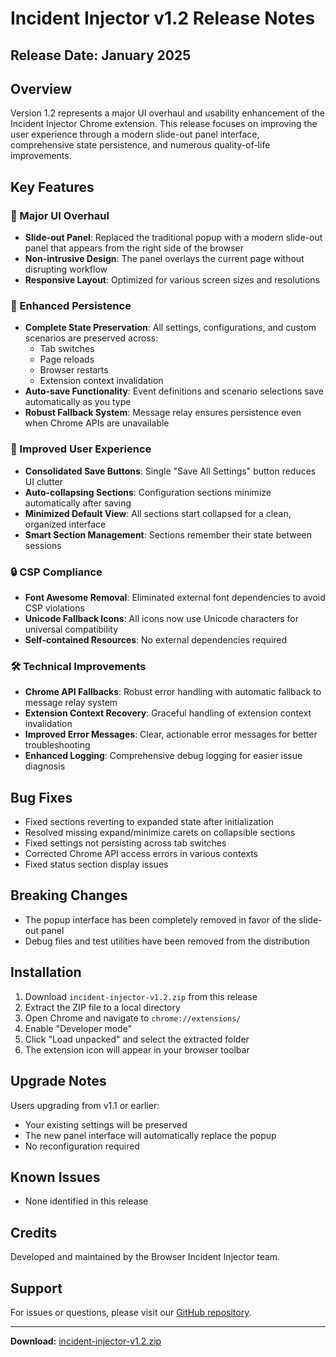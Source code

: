 # Incident Injector v1.2 Release Notes

## Release Date: January 2025

## Overview
Version 1.2 represents a major UI overhaul and usability enhancement of the Incident Injector Chrome extension. This release focuses on improving the user experience through a modern slide-out panel interface, comprehensive state persistence, and numerous quality-of-life improvements.

## Key Features

### 🎨 Major UI Overhaul
- **Slide-out Panel**: Replaced the traditional popup with a modern slide-out panel that appears from the right side of the browser
- **Non-intrusive Design**: The panel overlays the current page without disrupting workflow
- **Responsive Layout**: Optimized for various screen sizes and resolutions

### 💾 Enhanced Persistence
- **Complete State Preservation**: All settings, configurations, and custom scenarios are preserved across:
  - Tab switches
  - Page reloads
  - Browser restarts
  - Extension context invalidation
- **Auto-save Functionality**: Event definitions and scenario selections save automatically as you type
- **Robust Fallback System**: Message relay ensures persistence even when Chrome APIs are unavailable

### 🎯 Improved User Experience
- **Consolidated Save Buttons**: Single "Save All Settings" button reduces UI clutter
- **Auto-collapsing Sections**: Configuration sections minimize automatically after saving
- **Minimized Default View**: All sections start collapsed for a clean, organized interface
- **Smart Section Management**: Sections remember their state between sessions

### 🔒 CSP Compliance
- **Font Awesome Removal**: Eliminated external font dependencies to avoid CSP violations
- **Unicode Fallback Icons**: All icons now use Unicode characters for universal compatibility
- **Self-contained Resources**: No external dependencies required

### 🛠 Technical Improvements
- **Chrome API Fallbacks**: Robust error handling with automatic fallback to message relay system
- **Extension Context Recovery**: Graceful handling of extension context invalidation
- **Improved Error Messages**: Clear, actionable error messages for better troubleshooting
- **Enhanced Logging**: Comprehensive debug logging for easier issue diagnosis

## Bug Fixes
- Fixed sections reverting to expanded state after initialization
- Resolved missing expand/minimize carets on collapsible sections
- Fixed settings not persisting across tab switches
- Corrected Chrome API access errors in various contexts
- Fixed status section display issues

## Breaking Changes
- The popup interface has been completely removed in favor of the slide-out panel
- Debug files and test utilities have been removed from the distribution

## Installation
1. Download `incident-injector-v1.2.zip` from this release
2. Extract the ZIP file to a local directory
3. Open Chrome and navigate to `chrome://extensions/`
4. Enable "Developer mode"
5. Click "Load unpacked" and select the extracted folder
6. The extension icon will appear in your browser toolbar

## Upgrade Notes
Users upgrading from v1.1 or earlier:
- Your existing settings will be preserved
- The new panel interface will automatically replace the popup
- No reconfiguration required

## Known Issues
- None identified in this release

## Credits
Developed and maintained by the Browser Incident Injector team.

## Support
For issues or questions, please visit our [GitHub repository](https://github.com/justynroberts/Browser-incident-injector).

---

**Download:** [incident-injector-v1.2.zip](incident-injector-v1.2.zip)
